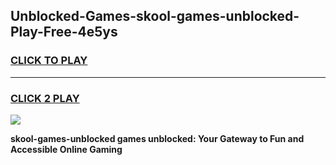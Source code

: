 
## Unblocked-Games-skool-games-unblocked-Play-Free-4e5ys
<h3>
<a href="https://premium76.site?title=skool-games-unblocked&ref=17A">CLICK TO PLAY</a></h3>
<hr>

<h3>
<a href="https://premium76.site?title=skool-games-unblocked&ref=17A">CLICK 2 PLAY</a>
  
</h3>

<a href="https://premium76.site?title=skool-games-unblocked&ref=17A"><img src="https://clearcache.store/games.png"></a>


**skool-games-unblocked games unblocked: Your Gateway to Fun and Accessible Online Gaming**
